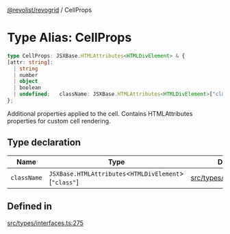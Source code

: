 [@revolist/revogrid](README.md) / CellProps

# Type Alias: CellProps

```ts
type CellProps: JSXBase.HTMLAttributes<HTMLDivElement> & {
[attr: string]: 
  | string
  | number
  | object
  | boolean
  | undefined;   className: JSXBase.HTMLAttributes<HTMLDivElement>["class"];
};
```

Additional properties applied to the cell.
Contains HTMLAttributes<HTMLDivElement> properties for custom cell rendering.

## Type declaration

| Name | Type | Defined in |
| ------ | ------ | ------ |
| `className` | `JSXBase.HTMLAttributes`\<`HTMLDivElement`\>\[`"class"`\] | [src/types/interfaces.ts:276](https://github.com/revolist/revogrid/blob/8213d73a71275549be4832f9fff99c2dcf82fa2e/src/types/interfaces.ts#L276) |

## Defined in

[src/types/interfaces.ts:275](https://github.com/revolist/revogrid/blob/8213d73a71275549be4832f9fff99c2dcf82fa2e/src/types/interfaces.ts#L275)
